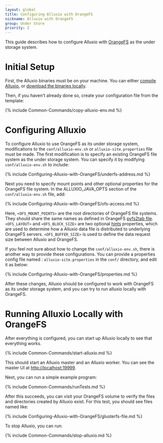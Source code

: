 ```yaml
---
layout: global
title: Configuring Alluxio with OrangeFS
nickname: Alluxio with OrangeFS
group: Under Store
priority: 2
---
```


This guide describes how to configure Alluxio with [OrangeFS](http://www.orangefs.org/) as the 
under storage system.

# Initial Setup

First, the Alluxio binaries must be on your machine. You can either
[compile Alluxio](Building-Alluxio-Master-Branch.html), or
[download the binaries locally](Running-Alluxio-Locally.html).

Then, if you haven't already done so, create your configuration file from the template:

{% include Common-Commands/copy-alluxio-env.md %}

# Configuring Alluxio

To configure Alluxio to use OrangeFS as its under storage system, modifications to the 
`conf/alluxio-env.sh` or `alluxio-site.properties` file must be made. The first modification 
is to specify an existing OrangeFS file system as the under storage system. You can specify 
it by modifying `conf/alluxio-env.sh` to include:

{% include Configuring-Alluxio-with-OrangeFS/underfs-address.md %}
    
Next you need to specify mount points and other optional properties for the OrangeFS file system. 
In the ALLUXIO_JAVA_OPTS section of the `conf/alluxio-env.sh` file, add:

{% include Configuring-Alluxio-with-OrangeFS/ofs-access.md %}
    
Here, `<OFS_MOUNT_POINTS>` are the root directories of OrangeFS file systems. They should share 
the same names as defined in OrangeFS 
[pvfs2tab file](http://docs.orangefs.com/v_2_9/pvfs2tab_File.htm). `<OFS_LAYOUT>` and 
`<OFS_BLOCK_SIZE>` are two optional 
[hints](http://www.orangefs.org/trac/orangefs/wiki/Distributions) properties, which are used to 
determine how a Alluxio data file is distributed to underlying OrangeFS servers. 
`<OFS_BUFFER_SIZE>` is used to define the data request size between Alluxio and OrangeFS.  

If you feel not sure about how to change the `conf/alluxio-env.sh`, there is another way to 
provide these configurations. You can provide a properties config file named : 
`alluxio-site.properties` in the `conf/` directory, and edit it as below:

{% include Configuring-Alluxio-with-OrangeFS/properties.md %}

After these changes, Alluxio should be configured to work with OrangeFS as its under storage 
system, and you can try to run alluxio locally with OrangeFS.

# Running Alluxio Locally with OrangeFS

After everything is configured, you can start up Alluxio locally to see that everything works.

{% include Common-Commands/start-alluxio.md %}

This should start an Alluxio master and an Alluxio worker. You can see the master UI at
[http://localhost:19999](http://localhost:19999).

Next, you can run a simple example program:

{% include Common-Commands/runTests.md %}

After this succeeds, you can visit your OrangeFS volume to verify the files and directories created
by Alluxio exist. For this test, you should see files named like:

{% include Configuring-Alluxio-with-OrangeFS/glusterfs-file.md %}

To stop Alluxio, you can run:

{% include Common-Commands/stop-alluxio.md %}
